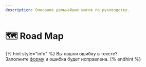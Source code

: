 ```yaml
---
description: Описание дальнейших шагов по руководству.
---
```


# 🗺 Road Map

{% hint style="info" %}
Вы нашли ошибку в тексте?\
Заполните [форму](https://forms.gle/191Za6muNDFdTQkU6) и ошибка будет исправлена.
{% endhint %}
